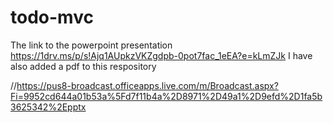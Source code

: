 # todo-mvc

The link to the powerpoint presentation  
https://1drv.ms/p/s!Ajq1AUpkzVKZgdpb-0pot7fac_1eEA?e=kLmZJk
I have also added  a pdf to this respository

//https://pus8-broadcast.officeapps.live.com/m/Broadcast.aspx?Fi=9952cd644a01b53a%5Fd7f11b4a%2D8971%2D49a1%2D9efd%2D1fa5b3625342%2Epptx





